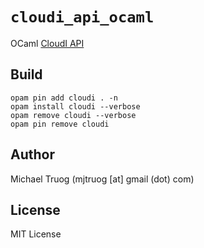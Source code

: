 `cloudi_api_ocaml`
==================

OCaml [CloudI API](http://cloudi.org/api.html#1_Intro)

Build
-----

    opam pin add cloudi . -n
    opam install cloudi --verbose
    opam remove cloudi --verbose
    opam pin remove cloudi

Author
------

Michael Truog (mjtruog [at] gmail (dot) com)

License
-------

MIT License

